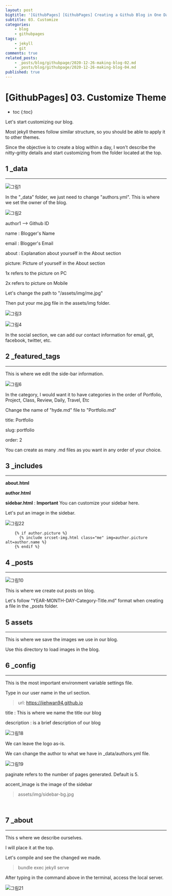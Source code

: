 ```yaml
---
layout: post
bigtitle: '[GithubPages] [GithubPages] Creating a Github Blog in One Day'
subtitle: 03. Customize
categories:
    - blog
    - githubpages
tags:
    - jekyll
    - git
comments: true
related_posts:
    - _posts/blog/githubpage/2020-12-26-making-blog-02.md
    - _posts/blog/githubpage/2020-12-26-making-blog-04.md
published: true
---
```


# [GithubPages] 03. Customize Theme

* toc
{:toc}


Let's start customizing our blog.

Most jekyll themes follow similar structure, so you should be able to apply it to other themes.

Since the objective is to create a blog within a day, I won't describe the nitty-gritty details and start customizing from the folder located at the top.

## 1 _data
---

![그림1](/assets/img/Blog/githubpages/3-1.jpeg)

In the "_data" folder, we just need to change "authors.yml". This is where we set the owner of the blog.

![그림2](/assets/img/Blog/githubpages/3-2.jpeg)

author1 --> Github ID

name : Blogger's Name

email : Blogger's Email

about : Explanation about yourself in the About section

picture: Picture of yourself in the About section

1x refers to the picture on PC

2x refers to picture on Mobile

Let's change the path to "/assets/img/me.jpg"

Then put your me.jpg file in the assets/img folder.

![그림3](/assets/img/Blog/githubpages/3-3.jpeg)

![그림4](/assets/img/Blog/githubpages/3-4.jpeg)

In the social section, we can add our contact information for email, git, facebook, twitter, etc.



## 2 _featured_tags
---
This is where we edit the side-bar information.

![그림6](/assets/img/Blog/githubpages/3-6.jpeg)

In the category, I would want it to have categories in the order of Portfolio, Project, Class, Review, Daily, Travel, Etc

Change the name of "hyde.md" file to "Portfolio.md"

title: Portfolio

slug: portfolio

order: 2

You can create as many .md files as you want in any order of your choice.

## 3 _includes
---
__about.html__

__author.html__

__sidebar.html__ : **Important** You can customize your sidebar here.

Let's put an image in the sidebar.


![그림22](/assets/img/Blog/githubpages/3-22.JPG)

><div class="sidebar-box">
        {% if author.picture %}
          {% include srcset-img.html class="me" img=author.picture alt=author.name %}
        {% endif %}
</div>


## 4 _posts
---
![그림10](/assets/img/Blog/githubpages/3-10.jpeg)

This is where we create out posts on blog.

Let's follow "YEAR-MONTH-DAY-Category-Title.md" format when creating a file in the _posts folder.


## 5 assets
---
This is where we save the images we use in our blog.

Use this directory to load images in the blog.

## 6 _config
---
This is the most important environment variable settings file.

Type in our user name in the url section.

>url: https://jiehwan94.github.io

​title : This is where we name the title our blog

description : is a brief description of our blog

![그림18](/assets/img/Blog/githubpages/3-18.JPG)

We can leave the logo as-is.

We can change the author to what we have in _data/authors.yml file.

![그림19](/assets/img/Blog/githubpages/3-19.jpg)

paginate refers to the number of pages generated. Default is 5.

accent_image is the image of the sidebar

> assets/img/sidebar-bg.jpg

​

## 7 _about
---
This s where we describe ourselves.

I will place it at the top.

Let's compile and see the changed we made.

>bundle exec jekyll serve

After typing in the command above in the terminal, access the local server.

![그림21](/assets/img/Blog/githubpages/3-21.jpg)
